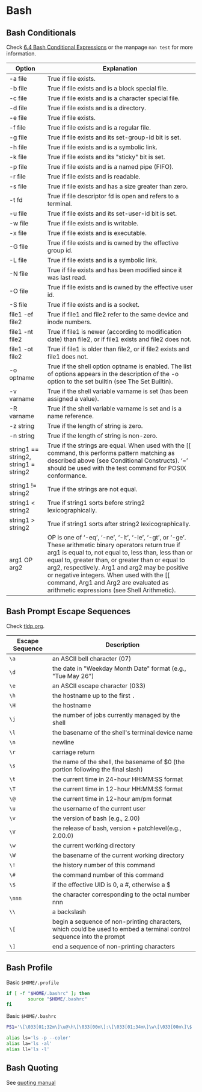 # Bash

## Bash Conditionals

Check [6.4 Bash Conditional
Expressions](https://www.gnu.org/savannah-checkouts/gnu/bash/manual/bash.html)
or the manpage `man test` for more information.


| Option | Explanation
| --- | --- |
| -a file | True if file exists.
| -b file | True if file exists and is a block special file.
| -c file | True if file exists and is a character special file.
| -d file | True if file exists and is a directory.
| -e file | True if file exists.
| -f file | True if file exists and is a regular file.
| -g file | True if file exists and its set-group-id bit is set.
| -h file | True if file exists and is a symbolic link.
| -k file | True if file exists and its "sticky" bit is set.
| -p file | True if file exists and is a named pipe (FIFO).
| -r file | True if file exists and is readable.
| -s file | True if file exists and has a size greater than zero.
| -t fd   | True if file descriptor fd is open and refers to a terminal.
| -u file | True if file exists and its set-user-id bit is set.
| -w file | True if file exists and is writable.
| -x file | True if file exists and is executable.
| -G file | True if file exists and is owned by the effective group id.
| -L file | True if file exists and is a symbolic link.
| -N file | True if file exists and has been modified since it was last read.
| -O file | True if file exists and is owned by the effective user id.
| -S file | True if file exists and is a socket.
| file1 -ef file2 | True if file1 and file2 refer to the same device and inode numbers.
| file1 -nt file2 | True if file1 is newer (according to modification date) than file2, or if file1 exists and file2 does not.
| file1 -ot file2 | True if file1 is older than file2, or if file2 exists and file1 does not.
| -o optname | True if the shell option optname is enabled. The list of options appears in the description of the -o option to the set builtin (see The Set Builtin).
| -v varname | True if the shell variable varname is set (has been assigned a value).
| -R varname | True if the shell variable varname is set and is a name reference.
| -z string | True if the length of string is zero.
| -n string | True if the length of string is non-zero.
| string1 == string2, string1 = string2 | True if the strings are equal. When used with the [[ command, this performs pattern matching as described above (see Conditional Constructs). ‘=’ should be used with the test command for POSIX conformance.
| string1 != string2 | True if the strings are not equal.
| string1 < string2 | True if string1 sorts before string2 lexicographically.
| string1 > string2 | True if string1 sorts after string2 lexicographically.
| arg1 OP arg2 | OP is one of ‘-eq’, ‘-ne’, ‘-lt’, ‘-le’, ‘-gt’, or ‘-ge’. These arithmetic binary operators return true if arg1 is equal to, not equal to, less than, less than or equal to, greater than, or greater than or equal to arg2, respectively. Arg1 and arg2 may be positive or negative integers. When used with the [[ command, Arg1 and Arg2 are evaluated as arithmetic expressions (see Shell Arithmetic).


## Bash Prompt Escape Sequences

Check [tldp.org](https://tldp.org/HOWTO/Bash-Prompt-HOWTO/bash-prompt-escape-sequences.html).

| Escape Sequence | Description
| --------------- | -----------
| `\a`            | an ASCII bell character (07)
| `\d`            | the date  in  "Weekday  Month  Date"  format (e.g., "Tue May 26")
| `\e`            | an ASCII escape character (033)
| `\h`            | the hostname up to the first `.`
| `\H`            | the hostname
| `\j`            | the  number of jobs currently managed by the shell
| `\l`            | the basename of the shell's terminal  device name
| `\n`            | newline
| `\r`            | carriage return
| `\s`            | the  name  of  the shell, the basename of $0 (the portion following the final slash)
| `\t`            | the current time in 24-hour HH:MM:SS format
| `\T`            | the current time in 12-hour HH:MM:SS format
| `\@`            | the current time in 12-hour am/pm format
| `\u`            | the username of the current user
| `\v`            | the version of bash (e.g., 2.00)
| `\V`            | the release of bash,  version  +  patchlevel(e.g., 2.00.0)
| `\w`            | the current working directory
| `\W`            | the  basename  of the current working directory
| `\!`            | the history number of this command
| `\#`            | the command number of this command
| `\$`            | if the effective UID is 0, a #, otherwise a $
| `\nnn`          | the  character  corresponding  to  the octal number nnn
| `\\`            | a backslash
| `\[`            | begin a sequence of non-printing characters, which could be used to embed a terminal control sequence into the prompt
| `\]`            | end a sequence of non-printing characters


## Bash Profile

Basic `$HOME/.profile`

```sh
if [ -f "$HOME/.bashrc" ]; then
        source "$HOME/.bashrc"
fi
```

Basic `$HOME/.bashrc`

```sh
PS1='\[\033[01;32m\]\u@\h\[\033[00m\]:\[\033[01;34m\]\w\[\033[00m\]\$ '

alias ls='ls -p --color'
alias la='ls -al'
alias ll='ls -l'
```

## Bash Quoting

See [quoting
manual](https://www.gnu.org/software/bash/manual/html_node/Quoting.html)
